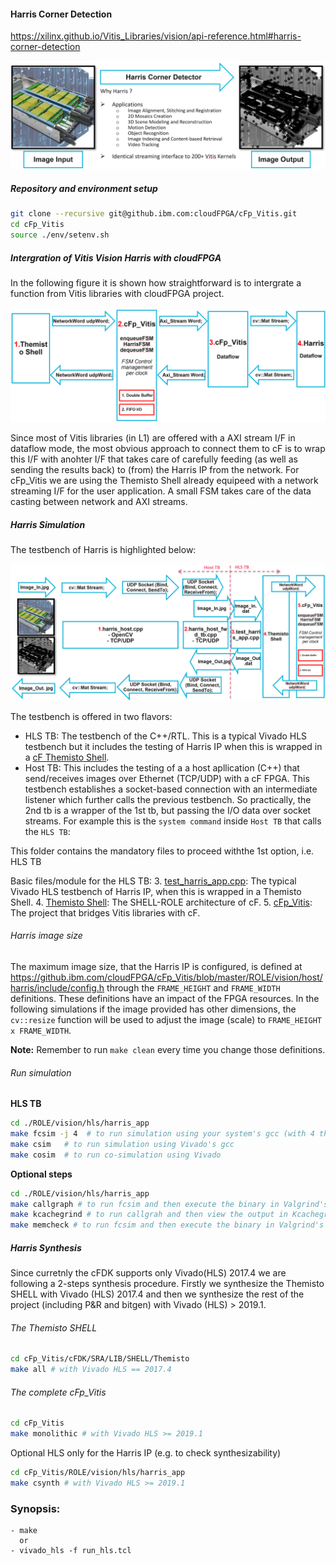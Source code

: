 #### Harris Corner Detection

https://xilinx.github.io/Vitis_Libraries/vision/api-reference.html#harris-corner-detection


![Oveview of Vitis Vision Harris Corner Detector](../../../../doc/harris_overview.png)


##### Repository and environment setup

```bash
git clone --recursive git@github.ibm.com:cloudFPGA/cFp_Vitis.git
cd cFp_Vitis
source ./env/setenv.sh
```


##### Intergration of Vitis Vision Harris with cloudFPGA

In the following figure it is shown how straightforward is to intergrate a function from Vitis libraries with cloudFPGA project.

![Oveview of Vitis Vision Harris dataflow](../../../../doc/harris_dataflow.png)

Since most of Vitis libraries (in L1) are offered with a AXI stream I/F in dataflow mode, the most obvious approach to connect them to cF is to wrap this 
I/F with anohter I/F that takes care of carefully feeding (as well as sending the results back) to (from) the Harris IP from the network. 
For cFp_Vitis we are using the Themisto Shell already equipeed with a network streaming I/F for the user application. 
A small FSM takes care of the data casting between network and AXI streams.


##### Harris Simulation 

The testbench of Harris is highlighted below:

![Oveview of Vitis Vision Harris Testbench](../../../../doc/harris_tb.png)

The testbench is offered in two flavors:
- HLS TB: The testbench of the C++/RTL. This is a typical Vivado HLS testbench but it includes the testing of Harris IP when this is wrapped in a [cF Themisto Shell](https://pages.github.ibm.com/cloudFPGA/Doc/pages/cfdk.html#the-themisto-sra).
- Host TB: This includes the testing of a a host apllication (C++) that send/receives images over Ethernet (TCP/UDP) with a cF FPGA. This testbench establishes a socket-based connection with an intermediate listener which further calls the previous testbench. So practically, the 2nd tb is a wrapper of the 1st tb, but passing the I/O data over socket streams.
  For example this is the `system command` inside `Host TB` that calls the `HLS TB`:

This folder contains the mandatory files to proceed withthe 1st option, i.e. HLS TB
  
Basic files/module for the HLS TB:
  3. [test_harris_app.cpp](https://github.ibm.com/cloudFPGA/cFp_Vitis/blob/master/ROLE/vision/hls/harris_app/src/harris_app.cpp): The typical Vivado HLS testbench of Harris IP, when this is wrapped in a Themisto Shell.
  4. [Themisto Shell](https://pages.github.ibm.com/cloudFPGA/Doc/pages/cfdk.html#the-themisto-sra): The SHELL-ROLE architecture of cF.
  5. [cFp_Vitis](https://github.ibm.com/cloudFPGA/cFp_Vitis): The project that bridges Vitis libraries with cF.

  
###### Harris image size 

The maximum image size, that the Harris IP is configured, is defined at https://github.ibm.com/cloudFPGA/cFp_Vitis/blob/master/ROLE/vision/host/harris/include/config.h 
through the `FRAME_HEIGHT` and `FRAME_WIDTH` definitions. These definitions have an impact of the FPGA resources. In the following simulations if the image 
provided has other dimensions, the `cv::resize` function will be used to adjust the image (scale) to `FRAME_HEIGHT x FRAME_WIDTH`.
  
**Note:** Remember to run `make clean` every time you change those definitions.
  
###### Run simulation

**HLS TB**
  
```bash
cd ./ROLE/vision/hls/harris_app
make fcsim -j 4  # to run simulation using your system's gcc (with 4 threads)
make csim   # to run simulation using Vivado's gcc
make cosim  # to run co-simulation using Vivado
```

**Optional steps**

```bash
cd ./ROLE/vision/hls/harris_app
make callgraph # to run fcsim and then execute the binary in Valgrind's callgraph tool
make kcachegrind # to run callgrah and then view the output in Kcachegrind tool
make memcheck # to run fcsim and then execute the binary in Valgrind's memcheck tool (to inspect memory leaks)
```


##### Harris Synthesis

Since curretnly the cFDK supports only Vivado(HLS) 2017.4 we are following a 2-steps synthesis 
procedure. Firstly we synthesize the Themisto SHELL with Vivado (HLS) 2017.4 and then we synthesize 
the rest of the project (including P&R and bitgen) with Vivado (HLS) > 2019.1. 

###### The Themisto SHELL
```bash
cd cFp_Vitis/cFDK/SRA/LIB/SHELL/Themisto
make all # with Vivado HLS == 2017.4
```

###### The complete cFp_Vitis
```bash
cd cFp_Vitis
make monolithic # with Vivado HLS >= 2019.1
```

Optional HLS only for the Harris IP (e.g. to check synthesizability)
```bash
cd cFp_Vitis/ROLE/vision/hls/harris_app
make csynth # with Vivado HLS >= 2019.1
```


### Synopsis:
    - make
      or
    - vivado_hls -f run_hls.tcl
    
